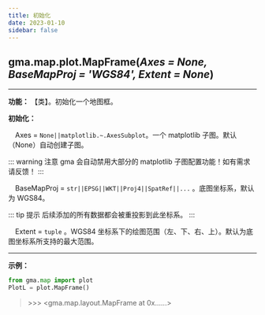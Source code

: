 ```yaml
---
title: 初始化
date: 2023-01-10
sidebar: false
---
```


## gma.map.plot.**MapFrame**(*Axes = None, BaseMapProj = 'WGS84', Extent = None*)<Badge text="1.1.2 +"/> 

---

**功能：** 【类】。初始化一个地图框。

**初始化：**

&emsp;Axes = `None||matplotlib.~.AxesSubplot`。一个 matplotlib 子图。默认（None）自动创建子图。

::: warning 注意
gma 会自动禁用大部分的 matplotlib 子图配置功能！如有需求请反馈！
:::

&emsp;BaseMapProj = `str||EPSG||WKT||Proj4||SpatRef||...` 。底图坐标系，默认为 WGS84。

::: tip 提示
后续添加的所有数据都会被重投影到此坐标系。
:::

&emsp;Extent = `tuple` 。WGS84 坐标系下的绘图范围（左、下、右、上）。默认为底图坐标系所支持的最大范围。

---

**示例：**
```python
from gma.map import plot
PlotL = plot.MapFrame()
```
> \>>> <gma.map.layout.MapFrame at 0x......>

